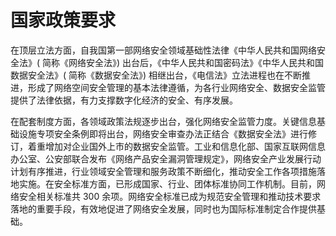 # 国家政策要求

在顶层立法方面，自我国第一部网络安全领域基础性法律《中华人民共和国网络安全法》( 简称《网络安全法》) 出台后，《中华人民共和国密码法》《中华人民共和国数据安全法》( 简称《数据安全法》) 相继出台，《电信法》立法进程也在不断推进，形成了网络空间安全管理的基本法律遵循，为各行业网络安全、数据安全监管提供了法律依据，有力支撑数字化经济的安全、有序发展。

在配套制度方面，各领域政策法规逐步出台，强化网络安全监管力度。关键信息基础设施专项安全条例即将出台，网络安全审查办法正结合《数据安全法》进行修订，着重增加对企业国外上市的数据安全监管。工业和信息化部、国家互联网信息办公室、公安部联合发布《网络产品安全漏洞管理规定》，网络安全产业发展行动计划有序推进，行业领域安全管理和服务政策不断细化，推动安全工作各项措施落地实施。在安全标准方面，已形成国家、行业、团体标准协同工作机制。目前，网络安全相关标准共 300 余项。网络安全标准已成为规范安全管理和推动技术要求落地的重要手段，有效地促进了网络安全发展，同时也为国际标准制定合作提供基础。
